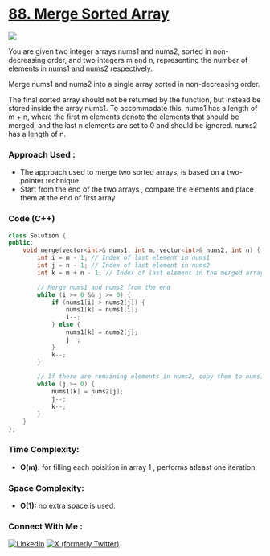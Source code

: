 # [88. Merge Sorted Array](https://leetcode.com/problems/merge-sorted-array/)

![](https://badgen.net/badge/Level/Easy/green)

You are given two integer arrays nums1 and nums2, sorted in non-decreasing order, and two integers m and n, representing the number of elements in nums1 and nums2 respectively.

Merge nums1 and nums2 into a single array sorted in non-decreasing order.

The final sorted array should not be returned by the function, but instead be stored inside the array nums1. To accommodate this, nums1 has a length of m + n, where the first m elements denote the elements that should be merged, and the last n elements are set to 0 and should be ignored. nums2 has a length of n.

### Approach Used :

-   The approach used to merge two sorted arrays, is based on a two-pointer technique.
-   Start from the end of the two arrays , compare the elements and place them at the end of first array


### Code (C++)

```cpp
class Solution {
public:
    void merge(vector<int>& nums1, int m, vector<int>& nums2, int n) {
        int i = m - 1; // Index of last element in nums1
        int j = n - 1; // Index of last element in nums2
        int k = m + n - 1; // Index of last element in the merged array

        // Merge nums1 and nums2 from the end
        while (i >= 0 && j >= 0) {
            if (nums1[i] > nums2[j]) {
                nums1[k] = nums1[i];
                i--;
            } else {
                nums1[k] = nums2[j];
                j--;
            }
            k--;
        }

        // If there are remaining elements in nums2, copy them to nums1
        while (j >= 0) {
            nums1[k] = nums2[j];
            j--;
            k--;
        }
    }
};
```

### Time Complexity:
- **O(m):** for filling each poisition in array 1 , performs atleast one iteration. 

### Space Complexity:
- **O(1):** no extra space is used.


### Connect With Me : 

<a href="https://www.linkedin.com/in/shivam-ray-b4306524a/" target="_blank"><img src="https://img.shields.io/badge/LinkedIn-0077B5?style=for-the-badge&logo=linkedin&logoColor=white" alt="LinkedIn"></a>
<a href="https://x.com/rai_shivam11/" target="_blank"><img src="https://img.shields.io/badge/Twitter-1DA1F2?style=for-the-badge&logo=twitter&logoColor=white" alt="X (formerly Twitter)">
</a>